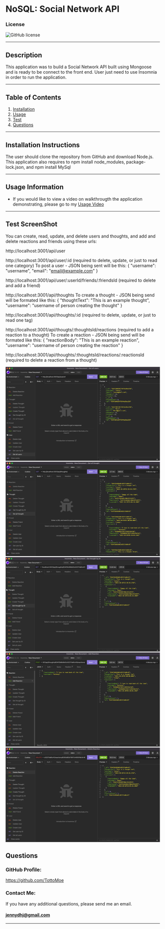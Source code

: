 # NoSQL: Social Network API

### License

![GitHub license](https://img.shields.io/badge/license-MIT-green.svg)

---

## Description

This application was to build a Social Network API built using Mongoose and is ready to be connect to the front end. User just need to use Insomnia in order to run the application.

---

## Table of Contents

1. [Installation](#installation)
2. [Usage](#usage)
3. [Test](#test)
4. [Questions](#questions)

---

<a name="installation"></a>

## Installation Instructions

The user should clone the repository from GitHub and download Node.js. This application also requires to npm install node_modules, package-lock.json, and npm install MySql

---

<a name="usage"></a>

## Usage Information

- If you would like to view a video on walkthrougth the application demonstrating, please go to my [Usage Video](https://drive.google.com/file/d/1bP6JR2H7vEN2iMqOTMKtOulUTPMW0jO9/view)

---

<a name="test"></a>

## Test ScreenShot
 You can create, read, update, and delete users and thoughts, and add and delete reactions and friends using these urls:

http://localhost:3001/api/user

http://localhost:3001/api/user/:id (required to delete, update, or just to read one category)
To post a user - JSON being sent will be this: { "username": "username", "email": "email@example.com" }

http://localhost:3001/api/user/:userId/friends/:friendsId (required to delete and add a friend)

http://localhost:3001/api/thoughts
To create a thought - JSON being send will be formated like this: { "thoughtText": "This is an example thought", "username": "username of person creating the thought" }

http://localhost:3001/api/thoughts/:id (required to delete, update, or just to read one tag)

http://localhost:3001/api/thougts/:thoughtsId/reactions (required to add a reaction to a thought)
To create a reaction - JSON being send will be formated like this: { "reactionBody": "This is an example reaction", "username": "username of person creating the reaction" }

http://localhost:3001/api/thoughts/:thoughtsId/reactions/:reactionsId (required to delete a reaction from a thought)

![Screen-Shot](./Assets/getAllUsers.png)
![Screen-Shot](./Assets/getAllThought.png)
![Screen-Shot](./Assets/getThoughtbyId.png)
![Screen-Shot](./Assets/AddReaction.png)
![Screen-Shot](./Assets/deleteReaction.png)

<a name="questions"></a>

## Questions

### GitHub Profile:

https://github.com/TottoMoe

### Contact Me:

If you have any additional questions, please send me an email.

#### jennydhj@gmail.com

---
